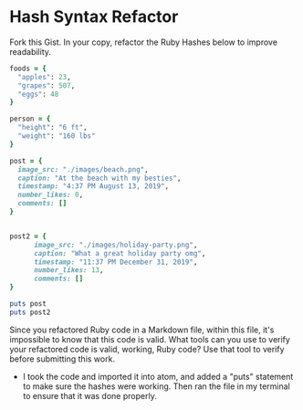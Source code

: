 # Hash Syntax Refactor

Fork this Gist. In your copy, refactor the Ruby Hashes below to improve readability.

```ruby
foods = {
  "apples": 23,
  "grapes": 507,
  "eggs": 48
}

person = {
  "height": "6 ft",
  "weight": "160 lbs"
}

post = {
  image_src: "./images/beach.png",
  caption: "At the beach with my besties",
  timestamp: "4:37 PM August 13, 2019",
  number_likes: 0,
  comments: []
}


post2 = {
      image_src: "./images/holiday-party.png",
      caption: "What a great holiday party omg",
      timestamp: "11:37 PM December 31, 2019",
      number_likes: 13,
      comments: []
}

puts post
puts post2
```

Since you refactored Ruby code in a Markdown file, within this file, it's impossible to know that this code is valid. What tools can you use to verify your refactored code is valid, working, Ruby code? Use that tool to verify before submitting this work.
   * I took the code and imported it into atom, and added a "puts" statement to make sure the hashes were working. Then ran the file in my terminal to ensure that it was done properly.